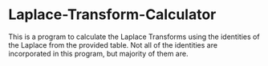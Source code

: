 # Laplace-Transform-Calculator
This is a program to calculate the Laplace Transforms using the identities of the Laplace from the provided table.
Not all of the identities are incorporated in this program, but majority of them are. 
